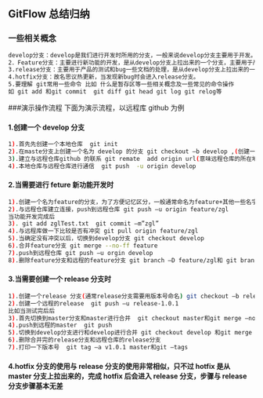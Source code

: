 ## GitFlow 总结归纳

### 一些相关概念

```bash
develop分支：develop是我们进行开发时所用的分支，一般来说develop分支主要用于开发。
2．Feature分支：主要进行新功能的开发，是从develop分支上拉出来的一个分支，主要用于产品功能的创建和修改，当新功能完成后会合并develop上
3.release分支：主要用于产品的测试和bug一些文档的处理，是从develop分支上拉出来的一个分支，当测试或者修改bug完成后合并到master分支和develop分支上
4.hotfix分支：故名思议热更新，当发现新bug时会进入release分支。
5.要理解 git常用一些命令 比如 什么是暂存区等一些相关概念及一些常见的命令操作
如 git add 和git commit  git diff git head git log git relog等
```

###演示操作流程
下面为演示流程，以远程库 github 为例

#### 1.创建一个 develop 分支

```bash
1).首先先创建一个本地仓库  git init
2).在maste分支上创建一个名为 develop 的分支 git checkout –b develop ,(创建一个名为develop 的分支，并定位到该分支
3).建立与远程仓库github 的联系 git remate  add origin url(意味远程仓库的所在地址)
4).本地仓库与远程仓库进行通信  git push  -u origin develop
```

#### 2.当需要进行 feture 新功能开发时

```bash
1).创建一个名为feature的分支，为了方便记忆区分，一般通常命名为feature+其他一些名字 git checkout  -b  feature/ zgl
2).与远程仓库建立连接，push到远程仓库 git push –u origin feature/zgl
当功能开发完成后
3). git add zglTest.txt  git commit –m”zgl”
4).与远程库做一下比较是否有冲突 git pull origin feature/zgl
5).当确定没有冲突以后，切换到develop分支 git checkout develop
6).合并feature分支 git merge --no-ff feature
7).push到远程仓库 git push –u orgin develop
8).删除feature分支和远程的feature分支 git branch –D feature/zgl和 git branch –delete feature/zgl
```

#### 3.当需要创建一个 release 分支时

```bash
1).创建一个release 分支(通常release分支需要用版本号命名) git checkout –b release-1.0.1 develop
2).创建一个远程的release  git push –u release-1.0.1
比如当测试完后后
3).首先切换到master分支和master进行合并  git checkout master和git merge –no-ff  release-1.0.1
4).push到远程的master  git push
5).切换到develop分支进行和develop进行合并 git checkout develop 和git merge –no-ff release-1.0.1
6).删除合并完的release分支和远程仓库的release分支
7).打印一下版本号  git tag –a v1.0.1 master和git –tags
```

#### 4.hotfix 分支的使用与 release 分支的使用非常相似，只不过 hotfix 是从 master 分支上拉出来的，完成 hotfix 后会进入 release 分支，步骤与 release 分支步骤基本无差

